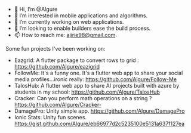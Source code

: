 - 👋 Hi, I’m @Algure
- 👀 I’m interested in mobile applications and algorithms.
- 🌱 I’m currently working on web applications.
- 💞️ I’m looking to enable builders ease the build process. 
- 📫 How to reach me: ajirie98@gmail.com.

Some fun projects I've been working on:
- Eazgrid: A flutter package to convert rows to grid : https://github.com/Algure/eazigrid
- FollowMe: It's a funny one. It's a flutter web app to share your social media profiles...ironic really: https://github.com/Algure/Follow-Me
- TalosHub: A flutter web app to share AI projects built with azure by students in my school: https://github.com/Algure/TalosHub
- Cracker: Can you perform math operations on a string ? https://github.com/Algure/Cracker-
- DamagePro: Unity simple app. https://github.com/Algure/DamagePro
- Ionic Stats: Unity fun scenes. https://gist.github.com/Algure/eb66977d2c5235100e5131a637f127ea
<!---
Algure/Algure is a ✨ special ✨ repository because its `README.md` (this file) appears on your GitHub profile.
You can click the Preview link to take a look at your changes.
--->

